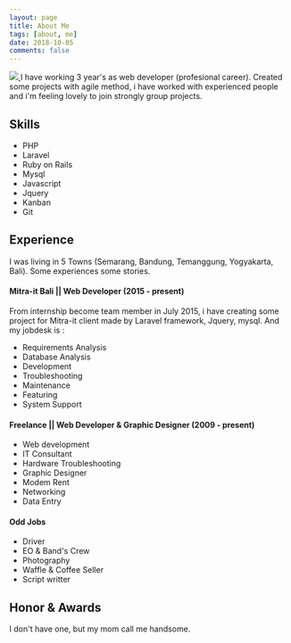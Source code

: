 ```yaml
---
layout: page
title: About Me
tags: [about, me]
date: 2018-10-05
comments: false
---
```

     
<a href="https://media.licdn.com/dms/image/C5103AQFeMs66foQf_w/profile-displayphoto-shrink_200_200/0?e=1548892800&v=beta&t=pxdVgJhsu86XliAeV0tqhnhOUPmeiI0Rfy47QpYJqMI">
                        <img src="https://media.licdn.com/dms/image/C5103AQFeMs66foQf_w/profile-displayphoto-shrink_200_200/0?e=1548892800&v=beta&t=pxdVgJhsu86XliAeV0tqhnhOUPmeiI0Rfy47QpYJqMI" class="img-circle zoombtn animated fadeInDown">
                    </a>
I have working 3 year's as web developer (profesional career). Created some projects with agile method, i have worked with experienced people and i'm feeling lovely to join strongly group projects.

## Skills

* PHP
* Laravel
* Ruby on Rails
* Mysql
* Javascript
* Jquery
* Kanban
* Git 

## Experience
I was living in 5 Towns (Semarang, Bandung, Temanggung, Yogyakarta, Bali). Some experiences some stories.

#### Mitra-it Bali || Web Developer (2015 - present)
From internship become team member in July 2015, i have creating some project for Mitra-it client made by Laravel framework, Jquery, mysql. And my jobdesk is :
- Requirements Analysis
- Database Analysis
- Development
- Troubleshooting
- Maintenance
- Featuring
- System Support

#### Freelance || Web Developer & Graphic Designer  (2009 - present)
- Web development
- IT Consultant
- Hardware Troubleshooting
- Graphic Designer
- Modem Rent
- Networking
- Data Entry

#### Odd Jobs
- Driver
- EO & Band's Crew
- Photography
- Waffle & Coffee Seller
- Script writter

## Honor & Awards
I don't have one, but my mom call me handsome.
